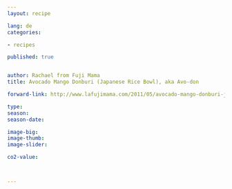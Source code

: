 ```yaml
---
layout: recipe

lang: de
categories:

- recipes

published: true


author: Rachael from Fuji Mama
title: Avocado Mango Donburi (Japanese Rice Bowl), aka Avo-don

forward-link: http://www.lafujimama.com/2011/05/avocado-mango-donburi-japanese-rice-bowl/

type: 
season: 
season-date:  

image-big: 
image-thumb: 
image-slider: 

co2-value: 



---
```

